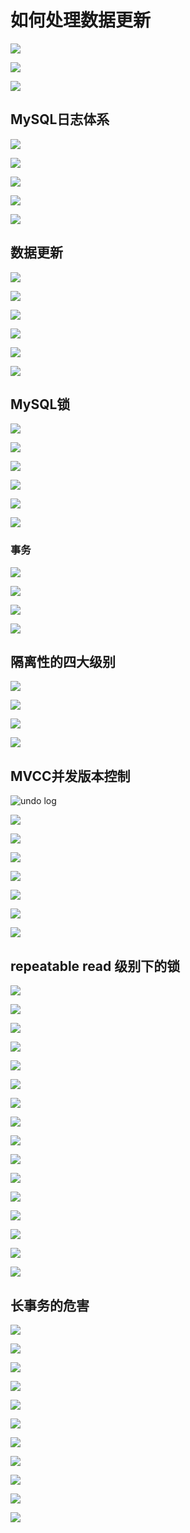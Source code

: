 # 如何处理数据更新

![](https://notes-pic-cjs.oss-cn-chengdu.aliyuncs.com/obsidian/image_YIKO7-4VzG.png)

![](https://notes-pic-cjs.oss-cn-chengdu.aliyuncs.com/obsidian/image_DrjBB3HdAJ.png)

![](https://notes-pic-cjs.oss-cn-chengdu.aliyuncs.com/obsidian/image_crhuqBdTsz.png)

## MySQL日志体系

![](https://notes-pic-cjs.oss-cn-chengdu.aliyuncs.com/obsidian/image_pcrDfbosZS.png)

![](https://notes-pic-cjs.oss-cn-chengdu.aliyuncs.com/obsidian/image_Sv_e9tAi_-.png)

![](https://notes-pic-cjs.oss-cn-chengdu.aliyuncs.com/obsidian/image_jQbWD2pmIO.png)

![](https://notes-pic-cjs.oss-cn-chengdu.aliyuncs.com/obsidian/image_6qIJKEUaa2.png)

![](https://notes-pic-cjs.oss-cn-chengdu.aliyuncs.com/obsidian/image_Ra5GaAxUmO.png)

## 数据更新

![](https://notes-pic-cjs.oss-cn-chengdu.aliyuncs.com/obsidian/image_yYYC39QIOZ.png)

![](https://notes-pic-cjs.oss-cn-chengdu.aliyuncs.com/obsidian/image_uOB_A5FMPl.png)

![](https://notes-pic-cjs.oss-cn-chengdu.aliyuncs.com/obsidian/image_4Ke_f1324f.png)

![](https://notes-pic-cjs.oss-cn-chengdu.aliyuncs.com/obsidian/image_bmnryXO7wU.png)

![](https://notes-pic-cjs.oss-cn-chengdu.aliyuncs.com/obsidian/image_oQtAl24TZK.png)

![](https://notes-pic-cjs.oss-cn-chengdu.aliyuncs.com/obsidian/image_AXGHd6vnQ6.png)

## MySQL锁

![](https://notes-pic-cjs.oss-cn-chengdu.aliyuncs.com/obsidian/image_Iuy-g4cM49.png)

![](https://notes-pic-cjs.oss-cn-chengdu.aliyuncs.com/obsidian/image_8HjrE_e3ht.png)

![](https://notes-pic-cjs.oss-cn-chengdu.aliyuncs.com/obsidian/image_oO20gwHiDK.png)

![](https://notes-pic-cjs.oss-cn-chengdu.aliyuncs.com/obsidian/image_vjDVkVWoXt.png)

![](https://notes-pic-cjs.oss-cn-chengdu.aliyuncs.com/obsidian/image_gcb_AqDK85.png)

![](https://notes-pic-cjs.oss-cn-chengdu.aliyuncs.com/obsidian/image_YEYiysTQOH.png)

### 事务

![](https://notes-pic-cjs.oss-cn-chengdu.aliyuncs.com/obsidian/image_C00k2ewPpg.png)

![](https://notes-pic-cjs.oss-cn-chengdu.aliyuncs.com/obsidian/image_cFf3IVQSbh.png)

![](https://notes-pic-cjs.oss-cn-chengdu.aliyuncs.com/obsidian/image_kBXKnyYA24.png)

![](https://notes-pic-cjs.oss-cn-chengdu.aliyuncs.com/obsidian/image_H2gjkmPQvB.png)

## 隔离性的四大级别

![](https://notes-pic-cjs.oss-cn-chengdu.aliyuncs.com/obsidian/image_MEyOXcEGON.png)

![](https://notes-pic-cjs.oss-cn-chengdu.aliyuncs.com/obsidian/image_5tgquGHN0V.png)

![](https://notes-pic-cjs.oss-cn-chengdu.aliyuncs.com/obsidian/image_pv74mTfwrw.png)

![](https://notes-pic-cjs.oss-cn-chengdu.aliyuncs.com/obsidian/image_LA23KXnWyl.png)

## MVCC并发版本控制

![undo log](image/image_uEnDA3jWKs.png "undo log")

![](https://notes-pic-cjs.oss-cn-chengdu.aliyuncs.com/obsidian/image_yuedKG_q96.png)

![](https://notes-pic-cjs.oss-cn-chengdu.aliyuncs.com/obsidian/image_uefdk-D1Pe.png)

![](https://notes-pic-cjs.oss-cn-chengdu.aliyuncs.com/obsidian/image_P5IHk4wMyK.png)

![](https://notes-pic-cjs.oss-cn-chengdu.aliyuncs.com/obsidian/image_QpD0o90jLc.png)

![](https://notes-pic-cjs.oss-cn-chengdu.aliyuncs.com/obsidian/image_t0YO3JdGRP.png)

![](https://notes-pic-cjs.oss-cn-chengdu.aliyuncs.com/obsidian/image_jEROBmQKQx.png)

![](https://notes-pic-cjs.oss-cn-chengdu.aliyuncs.com/obsidian/image_V0AfdlUqax.png)

## repeatable read 级别下的锁

![](https://notes-pic-cjs.oss-cn-chengdu.aliyuncs.com/obsidian/image_jWAxmI0dhw.png)

![](https://notes-pic-cjs.oss-cn-chengdu.aliyuncs.com/obsidian/image_xoo4Z0wpDx.png)

![](https://notes-pic-cjs.oss-cn-chengdu.aliyuncs.com/obsidian/image__95F4JnOjq.png)

![](https://notes-pic-cjs.oss-cn-chengdu.aliyuncs.com/obsidian/image_yX1g9fajG4.png)

![](https://notes-pic-cjs.oss-cn-chengdu.aliyuncs.com/obsidian/image_mkH8L5CjWc.png)

![](https://notes-pic-cjs.oss-cn-chengdu.aliyuncs.com/obsidian/image_ehJRl1kwMJ.png)

![](https://notes-pic-cjs.oss-cn-chengdu.aliyuncs.com/obsidian/image_xEpykI5hLi.png)

![](https://notes-pic-cjs.oss-cn-chengdu.aliyuncs.com/obsidian/image_tmzB-4Avgo.png)

![](https://notes-pic-cjs.oss-cn-chengdu.aliyuncs.com/obsidian/image_RSzPd9QXhZ.png)

![](https://notes-pic-cjs.oss-cn-chengdu.aliyuncs.com/obsidian/image_dSMrxQfmnB.png)

![](https://notes-pic-cjs.oss-cn-chengdu.aliyuncs.com/obsidian/image_JDGGFwa7eI.png)

![](https://notes-pic-cjs.oss-cn-chengdu.aliyuncs.com/obsidian/image_J0zW--V7DO.png)

![](https://notes-pic-cjs.oss-cn-chengdu.aliyuncs.com/obsidian/image_PCYLLgBS8M.png)

![](https://notes-pic-cjs.oss-cn-chengdu.aliyuncs.com/obsidian/image_tIsB6DvymC.png)

![](https://notes-pic-cjs.oss-cn-chengdu.aliyuncs.com/obsidian/image_lAg8upJqde.png)

![](https://notes-pic-cjs.oss-cn-chengdu.aliyuncs.com/obsidian/image_hNGOqFJK2J.png)

## 长事务的危害

![](https://notes-pic-cjs.oss-cn-chengdu.aliyuncs.com/obsidian/image_gL5S83V7Bx.png)

![](https://notes-pic-cjs.oss-cn-chengdu.aliyuncs.com/obsidian/image_XoYoNknQee.png)

![](https://notes-pic-cjs.oss-cn-chengdu.aliyuncs.com/obsidian/image_24_IpoOobj.png)

![](https://notes-pic-cjs.oss-cn-chengdu.aliyuncs.com/obsidian/image_0cGCZe8g77.png)

![](https://notes-pic-cjs.oss-cn-chengdu.aliyuncs.com/obsidian/image_2X5I65Rz2j.png)

![](https://notes-pic-cjs.oss-cn-chengdu.aliyuncs.com/obsidian/image_HoBmyvAl-2.png)

![](https://notes-pic-cjs.oss-cn-chengdu.aliyuncs.com/obsidian/image_Aj2OFJS5Ul.png)

![](https://notes-pic-cjs.oss-cn-chengdu.aliyuncs.com/obsidian/image_X82_csyZeE.png)

![](https://notes-pic-cjs.oss-cn-chengdu.aliyuncs.com/obsidian/image_bdeWBH_RoA.png)

![](https://notes-pic-cjs.oss-cn-chengdu.aliyuncs.com/obsidian/image_KDb7lEanZW.png)

![](https://notes-pic-cjs.oss-cn-chengdu.aliyuncs.com/obsidian/image_5x08Ns0j0H.png)

